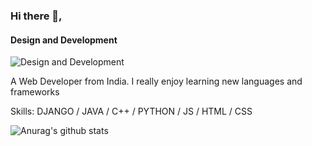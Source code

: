### Hi there 👋,
#### Design and Development
![Design and Development](https://wallpaperaccess.com/full/1947431.jpg)

A Web Developer from India. I really enjoy learning new languages and frameworks

Skills: DJANGO / JAVA / C++ / PYTHON / JS / HTML / CSS



![Anurag's github stats](https://github-readme-stats.vercel.app/api?username=nikhilpawar&show_icons=true&theme=radical)

<!--
**Vaibhav-84/Vaibhav-84** is a ✨ _special_ ✨ repository because its `README.md` (this file) appears on your GitHub profile.

Here are some ideas to get you started:

- 🔭 I’m currently working on ...
- 🌱 I’m currently learning ...
- 👯 I’m looking to collaborate on ...
- 🤔 I’m looking for help with ...
- 💬 Ask me about ...
- 📫 How to reach me: ...
- 😄 Pronouns: ...
- ⚡ Fun fact: ...
-->
